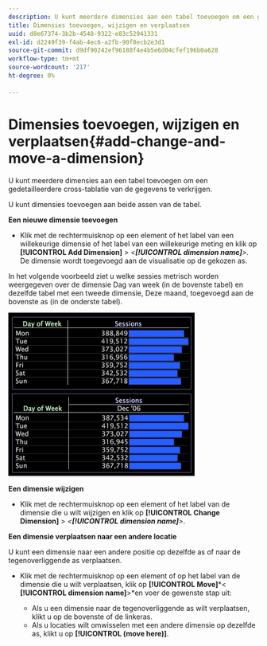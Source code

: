 ```yaml
---
description: U kunt meerdere dimensies aan een tabel toevoegen om een gedetailleerdere cross-tablatie van de gegevens te verkrijgen.
title: Dimensies toevoegen, wijzigen en verplaatsen
uuid: d8e67374-3b2b-4548-9322-e83c52941331
exl-id: d2249f39-f4ab-4ec6-a2fb-90f8ecb2e3d1
source-git-commit: d9df90242ef96188f4e4b5e6d04cfef196b0a628
workflow-type: tm+mt
source-wordcount: '217'
ht-degree: 0%

---
```


# Dimensies toevoegen, wijzigen en verplaatsen{#add-change-and-move-a-dimension}

U kunt meerdere dimensies aan een tabel toevoegen om een gedetailleerdere cross-tablatie van de gegevens te verkrijgen.

U kunt dimensies toevoegen aan beide assen van de tabel.

**Een nieuwe dimensie toevoegen**

* Klik met de rechtermuisknop op een element of het label van een willekeurige dimensie of het label van een willekeurige meting en klik op **[!UICONTROL Add Dimension]** > *&lt;**[!UICONTROL dimension name]**>.* De dimensie wordt toegevoegd aan de visualisatie op de gekozen as.

In het volgende voorbeeld ziet u welke sessies metrisch worden weergegeven over de dimensie Dag van week (in de bovenste tabel) en dezelfde tabel met een tweede dimensie, Deze maand, toegevoegd aan de bovenste as (in de onderste tabel).

![](assets/vis_Table_CrossTab.png)

**Een dimensie wijzigen**

* Klik met de rechtermuisknop op een element of het label van de dimensie die u wilt wijzigen en klik op **[!UICONTROL Change Dimension]** > *&lt;**[!UICONTROL dimension name]**>*.

**Een dimensie verplaatsen naar een andere locatie**

U kunt een dimensie naar een andere positie op dezelfde as of naar de tegenoverliggende as verplaatsen.

* Klik met de rechtermuisknop op een element of op het label van de dimensie die u wilt verplaatsen, klik op **[!UICONTROL Move]***&lt; **[!UICONTROL dimension name]**>*en voer de gewenste stap uit:

   * Als u een dimensie naar de tegenoverliggende as wilt verplaatsen, klikt u op de bovenste of de linkeras.
   * Als u locaties wilt omwisselen met een andere dimensie op dezelfde as, klikt u op **[!UICONTROL (move here)]**.

